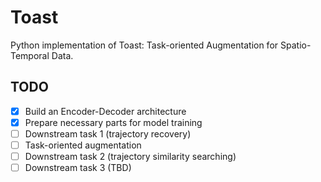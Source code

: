 # Toast
Python implementation of Toast: Task-oriented Augmentation for Spatio-Temporal Data.

## TODO
- [x] Build an Encoder-Decoder architecture
- [x] Prepare necessary parts for model training
- [ ] Downstream task 1 (trajectory recovery)
- [ ] Task-oriented augmentation
- [ ] Downstream task 2 (trajectory similarity searching)
- [ ] Downstream task 3 (TBD)